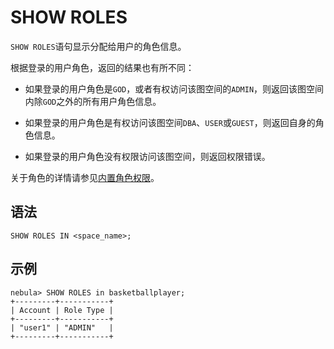 # SHOW ROLES

`SHOW ROLES`语句显示分配给用户的角色信息。

根据登录的用户角色，返回的结果也有所不同：

- 如果登录的用户角色是`GOD`，或者有权访问该图空间的`ADMIN`，则返回该图空间内除`GOD`之外的所有用户角色信息。

- 如果登录的用户角色是有权访问该图空间`DBA`、`USER`或`GUEST`，则返回自身的角色信息。

- 如果登录的用户角色没有权限访问该图空间，则返回权限错误。

关于角色的详情请参见[内置角色权限](../../../7.data-security/1.authentication/3.role-list.md)。

## 语法

```ngql
SHOW ROLES IN <space_name>;
```

## 示例

```ngql
nebula> SHOW ROLES in basketballplayer;
+---------+-----------+
| Account | Role Type |
+---------+-----------+
| "user1" | "ADMIN"   |
+---------+-----------+
```